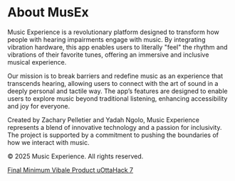 # About MusEx

Music Experience is a revolutionary platform designed to transform how people with hearing impairments engage with music. By integrating vibration hardware, this app enables users to literally "feel" the rhythm and vibrations of their favorite tunes, offering an immersive and inclusive musical experience.

Our mission is to break barriers and redefine music as an experience that transcends hearing, allowing users to connect with the art of sound in a deeply personal and tactile way. The app’s features are designed to enable users to explore music beyond traditional listening, enhancing accessibility and joy for everyone.

Created by Zachary Pelletier and Yadah Ngolo, Music Experience represents a blend of innovative technology and a passion for inclusivity. The project is supported by a commitment to pushing the boundaries of how we interact with music.

© 2025 Music Experience. All rights reserved.

[Final Minimum Vibale Product uOttaHack 7](https://github.com/n-yadah/uottaHack7/tree/main/musicexperienceapp002)
